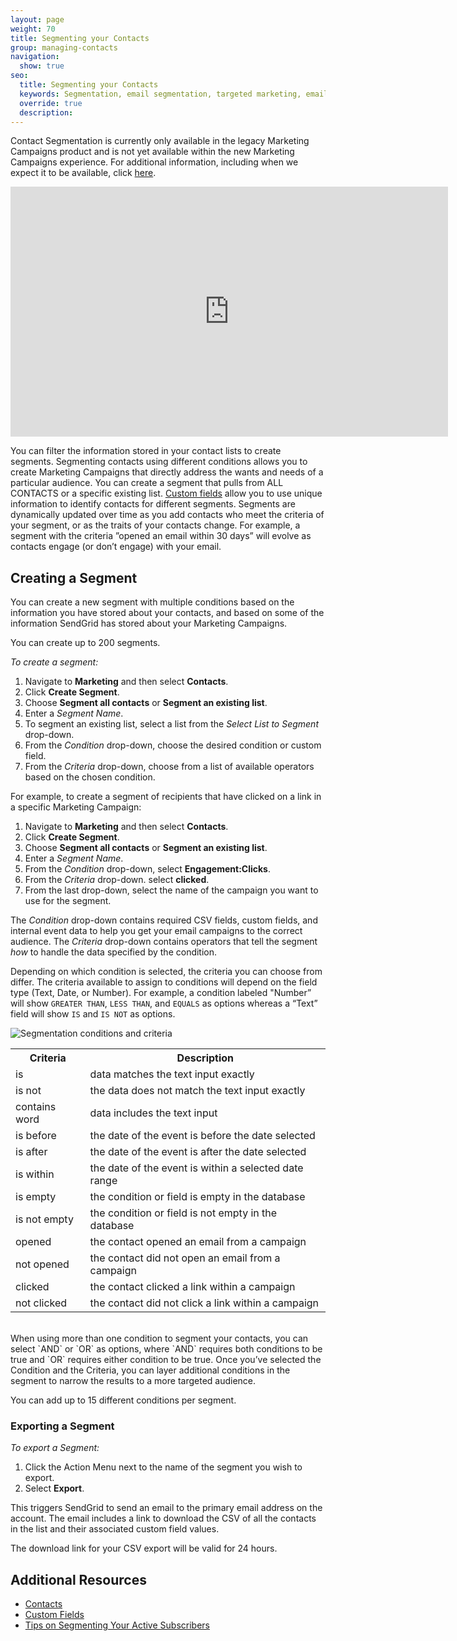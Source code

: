 ```yaml
---
layout: page
weight: 70
title: Segmenting your Contacts
group: managing-contacts
navigation:
  show: true
seo:
  title: Segmenting your Contacts
  keywords: Segmentation, email segmentation, targeted marketing, email, marketing campaigns
  override: true
  description:
---
```

<call-out>

Contact Segmentation is currently only available in the legacy Marketing Campaigns product and is not yet available within the new Marketing Campaigns experience. For additional information, including when we expect it to be available, click [here]({{root_url}}/ui/sending-email/coming-soon-to-new-marketing-campaigns/
). 

</call-out>

<iframe src="https://player.vimeo.com/video/229916004" width="700" height="400" frameborder="0" webkitallowfullscreen mozallowfullscreen allowfullscreen></iframe>

You can filter the information stored in your contact lists to create segments. Segmenting contacts using different conditions allows you to create Marketing Campaigns that directly address the wants and needs of a particular audience. You can create a segment that pulls from ALL CONTACTS or a specific existing list. [Custom fields]({{root_url}}/ui/managing-contacts/custom-fields/) allow you to use unique information to identify contacts for different segments.
Segments are dynamically updated over time as you add contacts who meet the criteria of your segment, or as the traits of your contacts change. For example, a segment with the criteria ”opened an email within 30 days” will evolve as contacts engage (or don’t engage) with your email.

## 	Creating a Segment

You can create a new segment with multiple conditions based on the information you have stored about your contacts, and based on some of the information SendGrid has stored about your Marketing Campaigns.

<call-out>

You can create up to 200 segments.

</call-out>

*To create a segment:*

1. Navigate to **Marketing** and then select **Contacts**.
2. Click **Create Segment**.
3. Choose **Segment all contacts** or **Segment an existing list**.
4. Enter a *Segment Name*.
5. To segment an existing list, select a list from the *Select List to Segment* drop-down.
6. From the *Condition* drop-down, choose the desired condition or custom field.
7. From the *Criteria* drop-down, choose from a list of available operators based on the chosen condition.


For example, to create a segment of recipients that have clicked on a link in a specific Marketing Campaign:

1. Navigate to **Marketing** and then select **Contacts**.
1. Click **Create Segment**.
1. Choose **Segment all contacts** or **Segment an existing list**.
1. Enter a *Segment Name*.
1. From the *Condition* drop-down, select **Engagement:Clicks**.
1. From the *Criteria* drop-down. select **clicked**.
1. From the last drop-down, select the name of the campaign you want to use for the segment.

<call-out>

The *Condition* drop-down contains required CSV fields, custom fields, and internal event data to help you get your email campaigns to the correct audience. The *Criteria* drop-down contains operators that tell the segment *how* to handle the data specified by the condition.

</call-out>

 Depending on which condition is selected, the criteria you can choose from differ. The criteria available to assign to conditions will depend on the field type (Text, Date, or Number). For example, a condition labeled "Number” will show `GREATER THAN`, `LESS THAN`, and `EQUALS` as options whereas a “Text” field will show `IS` and `IS NOT` as options.

 ![]({{root_url}}/img/Segmentation.png "Segmentation conditions and criteria")

<table class="table" style="table-layout:fixed">
  <tr>
    <th> Criteria</th>
    <th> Description</th>
  </tr>
  <tr>
    <td>is</td>
    <td>data matches the text input exactly</td>
  </tr>
  <tr>
    <td>is not</td>
    <td>the data does not match the text input exactly</td>
  </tr>
  <tr>
    <td>contains word</td>
    <td>data includes the text input</td>
  </tr>
  <tr>
    <td>is before</td>
    <td>the date of the event is before the date selected</td>
  </tr>
  <tr>
    <td>is after</td>
    <td>the date of the event is after the date selected</td>
  </tr>
  <tr>
    <td>is within</td>
    <td>the date of the event is within a selected date range</td>
  </tr>
    <tr>
    <td>is empty</td>
    <td>the condition or field is empty in the database</td>
  </tr>
    <tr>
    <td>is not empty</td>
    <td>the condition or field is not empty in the database</td>
  </tr>
  <tr>
    <td>opened</td>
    <td>the contact opened an email from a campaign</td>
  </tr>
  <tr>
    <td>not opened</td>
    <td>the contact did not open an email from a campaign</td>
  </tr>
  <tr>
    <td>clicked</td>
    <td>the contact clicked a link within a campaign</td>
  </tr>
  <tr>
    <td>not clicked</td>
    <td>the contact did not click a link within a campaign</td>
  </tr>
</table>

<br/>
When using more than one condition to segment your contacts, you can select `AND` or `OR` as options, where `AND` requires both conditions to be true and `OR` requires either condition to be true. Once you’ve selected the Condition and the Criteria, you can layer additional conditions in the segment to narrow the results to a more targeted audience.

<call-out>

You can add up to 15 different conditions per segment.

</call-out>

 ### 	Exporting a Segment

*To export a Segment:*

1. Click the Action Menu next to the name of the segment you wish to export.
1. Select **Export**.

This triggers SendGrid to send an email to the primary email address on the account. The email includes a link to
download the CSV of all the contacts in the list and their associated custom field values.

<call-out>

The download link for your CSV export will be valid for 24 hours.

</call-out>


 ##	Additional Resources

- [Contacts]({{root_url}}/ui/managing-contacts/create-and-manage-contacts/)
- [Custom Fields]({{root_url}}/ui/managing-contacts/custom-fields/)
- [Tips on Segmenting Your Active Subscribers](https://sendgrid.com/blog/tips-on-segmenting-your-active-subscribers/)
